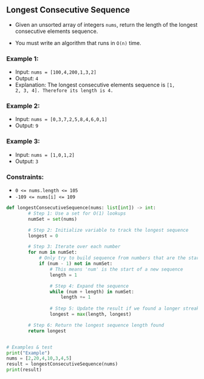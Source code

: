## Longest Consecutive Sequence

- Given an unsorted array of integers <code>nums</code>, return the length of the longest consecutive elements sequence.

- You must write an algorithm that runs in <code>O(n)</code> time.

 

### Example 1:

- Input: <code>nums = [100,4,200,1,3,2]</code>
- Output: <code>4</code>
- Explanation: The longest consecutive elements sequence is <code>[1, 2, 3, 4]. Therefore its length is 4.</code>

### Example 2:
- Input: <code>nums = [0,3,7,2,5,8,4,6,0,1]</code>
- Output: <code>9</code>

### Example 3:
- Input: <code>nums = [1,0,1,2]</code>
- Output: <code>3</code>
 

### Constraints:

- <code>0 <= nums.length <= 105</code>
- <code>-109 <= nums[i] <= 109</code>

```python
def longestConsecutiveSequence(nums: list[int]) -> int:
        # Step 1: Use a set for O(1) lookups
        numSet = set(nums)

        # Step 2: Initialize variable to track the longest sequence
        longest = 0

        # Step 3: Iterate over each number
        for num in numSet:
            # Only try to build sequence from numbers that are the start of a sequence
            if (num - 1) not in numSet:
                # This means 'num' is the start of a new sequence
                length = 1

                # Step 4: Expand the sequence
                while (num + length) in numSet:
                    length += 1
                
                # Step 5: Update the result if we found a longer streak
                longest = max(length, longest)

        # Step 6: Return the longest sequence length found
        return longest


# Examples & test
print("Example")
nums = [2,20,4,10,3,4,5]
result = longestConsecutiveSequence(nums)
print(result)

```